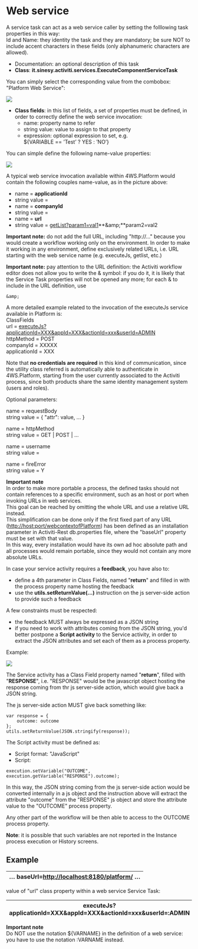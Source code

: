 # Web service

A service task can act as a web service caller by setting the folllowing task properties in this way:\
Id and Name: they identity the task and they are mandatory; be sure NOT to include accent characters in these fields (only alphanumeric characters are allowed).



* Documentation: an optional description of this task
* **Class**: **it.sinesy.activiti.services.ExecuteComponentServiceTask**

You can simply select the corresponding value from the combobox: "Platform Web Service":

![](<../../../../.gitbook/assets/image (23) (1).png>)

* **Class fields**: in this list of fields, a set of properties must be defined, in order to correctly define the web service invocation:
  * name: property name to refer
  * string value: value to assign to that property
  * expression: optional expression to set, e.g.\
    ${VARIABLE == ’Test’ ? YES : ’NO’}

You can simple define the following name-value properties:

![](<../../../../.gitbook/assets/image (19) (1).png>)

A typical web service invocation available within 4WS.Platform would contain the following couples name-value, as in the picture above:

* name = **applicationId**
* string value =
* name = **companyId**
* string value =
* name = **url**
* string value = [getList?param1=val1](http://host/:port/platform/getList?param1=val1)**\&amp;**param2=val2

**Important note:** do not add the full URL, including "http://..." because you would create a workflow working only on the environment. In order to make it working in any environment, define exclusively related URLs, i.e. URL starting with the web service name (e.g. executeJs, getlist, etc.)

**Important note:** pay attention to the URL definition: the Activiti workflow editor does not allow you to write the & symbol: if you do it, it is likely that the Service Task properties will not be opened any more; for each & to include in the URL definition, use

```
&amp;
```

A more detailed example related to the invocation of the executeJs service available in Platform is:\
ClassFields\
url = [executeJs?applicationId=XXX\&appId=XXX\&actionId=xxx\&userId=ADMIN](http://host/:port/platform/executeJs?applicationId=XXX\&amp;appId=XXX\&amp;actionId=xxx\&amp;userId=ADMIN)\
httpMethod = POST\
companyId = XXXXX\
applicationId = XXX

Note that **no credentials are required** in this kind of communication, since the utility class referred is automatically able to authenticate in 4WS.Platform, starting from the user currently associated to the Activiti process, since both products share the same identity management system (users and roles).

Optional parameters:

name = requestBody\
string value = { "attr": value, … }

name = httpMethod\
string value = GET | POST | …

name = username\
string value =

name = fireError\
string value = Y

**Important note**\
In order to make more portable a process, the defined tasks should not contain references to a specific environment, such as an host or port when invoking URLs in web services.\
This goal can be reached by omitting the whole URL and use a relative URL instead.\
This simplification can be done only if the first fixed part of any URL ([http://host:port/webcontextofPlatform](http://host/:port/webcontextofPlatform)) has been defined as an installation parameter in Activiti-Rest db.properties file, where the "baseUrl" property must be set with that value.\
In this way, every installation would have its own ad hoc absolute path and all processes would remain portable, since they would not contain any more absolute URLs.



In case your service activity requires a **feedback**, you have also to:

* define a 4th parameter in Class Fields, named "**return**" and filled in with the process property name hosting the feedback
* use the **utils.setReturnValue(...)** instruction on the js server-side action to provide such a feedback

A few constraints must be respected:

* the feedback MUST always be expressed as a JSON string
* if you need to work with attributes coming from the JSON string, you'd better postpone a **Script activity** to the Service activity, in order to extract the JSON attributes and set each of them as a process property.

Example:

![](<../../../../.gitbook/assets/image (24).png>)

The Service activity has a Class Field property named "**return**", filled with "**RESPONSE**", i.e. "RESPONSE" would be the javascript object hosting the response coming from thr js server-side action, which would give back a JSON string.

The js server-side action MUST give back something like:

```
var response = {
    outcome: outcome
};
utils.setReturnValue(JSON.stringify(response));
```

The Script activity must be defined as:

* Script format: "JavaScript"&#x20;
* Script:

```
execution.setVariable("OUTCOME", execution.getVariable("RESPONSE").outcome);
```

In this way, the JSON string coming from the js server-side action would be converted internally in a js object and the instruction above will extract the attribute "outcome" from the "RESPONSE" js object and store the attribute value to the "OUTCOME" process property.

Any other part of the workflow will be then able to access to the OUTCOME process property.

**Note**: it is possible that such variables are not reported in the Instance process execution or History screens.

## Example

| … baseUrl=[http://localhost:8180/platform/](http://localhost:8180/platform/) … |
| ------------------------------------------------------------------------------ |

value of "url" class property within a web service Service Task:

| executeJs?applicationId=XXX\&appId=XXX\&actionId=xxx\&userId=:ADMIN |
| ------------------------------------------------------------------- |

**Important note**\
Do NOT use the notation ${VARNAME} in the definition of a web service: you have to use the notation :VARNAME instead.
